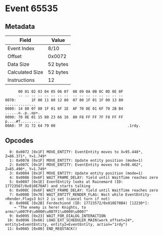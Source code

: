 # Event 65535

## Metadata

| Field           | Value    |
|-----------------|----------|
| Event Index     | 8/10     |
| Offset          | 0x0072   |
| Data Size       | 52 bytes |
| Calculated Size | 52 bytes |
| Instructions    | 12       |

```
      00 01 02 03 04 05 06 07  08 09 0A 0B 0C 0D 0E 0F
      -- -- -- -- -- -- -- --  -- -- -- -- -- -- -- --
0070:       1F 00 11 80 12 80  07 80 1F 01 1F 00 13 80    ..............
0080: 14 80 07 80 1F 01 6F 1E  AF 70 0E 01 6F 70 2B B4  ......o..p..op+.
0090: 70 0E 01 15 80 23 66 16  80 F8 FF FF 7F F8 FF FF  p....#f.........
00A0: 7F 31 72 64 79 00                                 .1rdy.          
```

## Opcodes

```
  0: 0x0072 [0x1F] MOVE_ENTITY: EventEntity moves to X=95.448*, Z=86.371*, Y=1.749*
  1: 0x007A [0x1F] MOVE_ENTITY: Update entity position (mode=1)
  2: 0x007C [0x1F] MOVE_ENTITY: EventEntity moves to X=98.462*, Z=85.490*, Y=1.749*
  3: 0x0084 [0x1F] MOVE_ENTITY: Update entity position (mode=1)
  4: 0x0086 [0x6F] WAIT_FRAME_DELAY: Yield until WaitTime reaches zero
  5: 0x0087 [0x1E] EventEntity looks at Rainemard (ID: 17723567/0x010E70AF) and starts talking
  6: 0x008C [0x6F] WAIT_FRAME_DELAY: Yield until WaitTime reaches zero
  7: 0x008D [0x70] WAIT_ENTITY_RENDER_FLAG: Wait while EventEntity->Render.Flags3 bit 2 is set (cancel turn if not)
  8: 0x008E [0x2B] Ferdechiond (ID: 17723572/0x010E70B4) [12230*]:
    → "The enemy is here! Knights, to arms!\u007F4\u0000\u007F1\u0000\u0007"
  9: 0x0095 [0x23] WAIT_FOR_DIALOG_INTERACTION
 10: 0x0096 [0x66] LOAD_EXT_SCHEDULER_MAIN(work_offset=24*, entity1=EventEntity, entity2=EventEntity, action="1rdy")
 11: 0x00A5 [0x00] END_REQSTACK()
```
